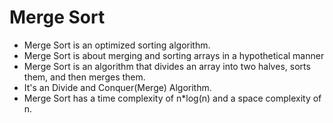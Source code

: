 # Merge Sort
- Merge Sort is an optimized sorting algorithm.
- Merge Sort is about merging and sorting arrays in a hypothetical manner
- Merge Sort is an algorithm that divides an array into two halves, sorts them, and then merges them. 
- It's an Divide and Conquer(Merge) Algorithm.
- Merge Sort has a time complexity of n*log(n) and a space complexity of n.